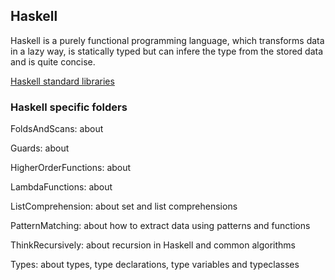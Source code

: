 ## Haskell

Haskell is a purely functional programming language, which transforms data in a lazy way, is statically typed but
can infere the type from the stored data and is quite concise.

[Haskell standard libraries](https://downloads.haskell.org/~ghc/latest/docs/html/libraries/index.html)

### Haskell specific folders

FoldsAndScans: about

Guards: about 

HigherOrderFunctions: about

LambdaFunctions: about 

ListComprehension: about set and list comprehensions

PatternMatching: about how to extract data using patterns and functions

ThinkRecursively: about recursion in Haskell and common algorithms

Types: about types, type declarations, type variables and typeclasses